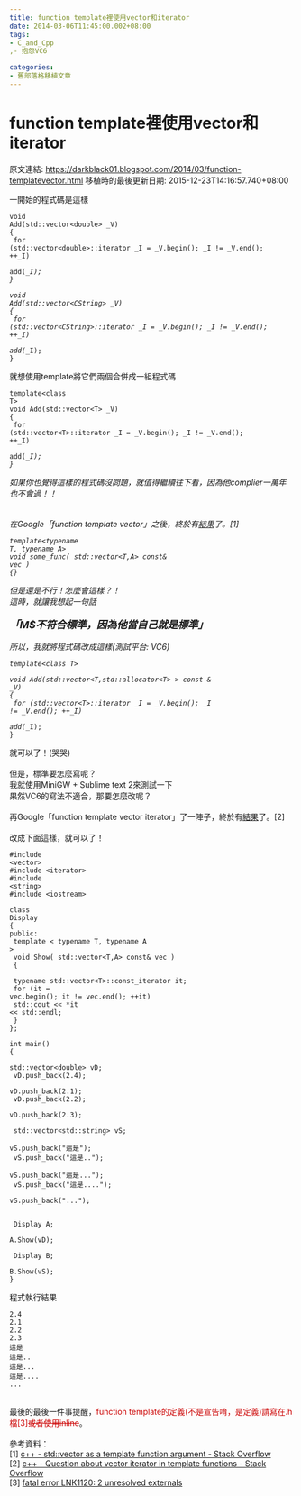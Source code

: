 ```yaml
---
title: function template裡使用vector和iterator
date: 2014-03-06T11:45:00.002+08:00
tags: 
- C_and_Cpp
,- 抱怨VC6

categories:
- 舊部落格移植文章
---
```


# function template裡使用vector和iterator

原文連結: https://darkblack01.blogspot.com/2014/03/function-templatevector.html
移植時的最後更新日期: 2015-12-23T14:16:57.740+08:00

一開始的程式碼是這樣<br /><pre class="prettyprint"><code>void Add(std::vector&lt;double&gt; _V)<br />{<br />    for (std::vector&lt;double&gt;::iterator _I = _V.begin(); _I != _V.end(); ++_I)<br />        add(*_I);<br />}</code></pre><pre class="prettyprint"><code>void Add(std::vector&lt;CString&gt; _V)<br />{<br />    for (std::vector&lt;CString&gt;::iterator _I = _V.begin(); _I != _V.end(); ++_I)<br />        add(*_I);<br />}</code></pre>就想使用template將它們兩個合併成一組程式碼<br /><pre class="prettyprint"><code>template&lt;class T&gt; <br />void Add(std::vector&lt;T&gt; _V)<br />{<br />    for (std::vector&lt;T&gt;::iterator _I = _V.begin(); _I != _V.end(); ++_I)<br />        add(*_I);<br />}</code></pre>如果你也覺得這樣的程式碼沒問題，就值得繼續往下看，因為他complier一萬年也不會過！！<br /><br /><br />在Google「function template vector」之後，終於有<a href="http://stackoverflow.com/questions/19094340/stdvector-as-a-template-function-argument" target="_blank">結果</a>了。[1]<br /><pre class="prettyprint"><code>template&lt;typename T, typename A&gt;<br />void some_func( std::vector&lt;T,A&gt; const&amp; vec ) {}</code></pre>但是還是不行！怎麼會這樣？！<br />這時，就讓我想起一句話<br /><br /><b><span style="font-size: large;">「M$不符合標準，因為他當自己就是標準」</span></b><br /><br />所以，我就將程式碼改成這樣(測試平台: VC6)<br /><pre class="prettyprint"><code>template&lt;class T&gt; <br />void Add(std::vector&lt;T,std::allocator&lt;T&gt; &gt; const &amp; _V)<br />{<br />    for (std::vector&lt;T&gt;::iterator _I = _V.begin(); _I != _V.end(); ++_I)<br />        add(*_I);<br />}</code></pre>就可以了！(哭哭)<br /><br />但是，標準要怎麼寫呢？<br />我就使用MiniGW&nbsp;+ Sublime text 2來測試一下<br />果然VC6的寫法不適合，那要怎麼改呢？<br /><br />再Google「function template vector iterator」了一陣子，終於有<a href="http://stackoverflow.com/questions/5192874/question-about-vector-iterator-in-template-functions" target="_blank">結果</a>了。[2]<br /><br />改成下面這樣，就可以了！<br /><pre class="prettyprint"><code>#include &lt;vector&gt;<br />#include &lt;iterator&gt;<br />#include &lt;string&gt;<br />#include &lt;iostream&gt;<br /><br />class Display<br />{<br />public:<br />    template &lt; typename T, typename A &gt;<br />    void Show( std::vector&lt;T,A&gt; const&amp; vec )<br />    { <br />        typename std::vector&lt;T&gt;::const_iterator it;<br />        for (it = vec.begin(); it != vec.end(); ++it)<br />            std::cout &lt;&lt; *it &lt;&lt; std::endl;<br />    }<br />};<br /><br />int main()<br />{<br />    std::vector&lt;double&gt; vD;<br />    vD.push_back(2.4);<br />    vD.push_back(2.1);<br />    vD.push_back(2.2);<br />    vD.push_back(2.3);<br /><br />    std::vector&lt;std::string&gt; vS;<br />    vS.push_back("這是");<br />    vS.push_back("這是..");<br />    vS.push_back("這是...");<br />    vS.push_back("這是....");<br />    vS.push_back("...");<br /><br /><br />    Display A;<br />    A.Show(vD);<br /><br />    Display B;<br />    B.Show(vS);<br />}</code></pre>程式執行結果<br /><pre class="prettyprint"><code>2.4<br />2.1<br />2.2<br />2.3<br />這是<br />這是..<br />這是...<br />這是....<br />...</code></pre><br />最後的最後一件事提醒，<span style="color: #cc0000;">function template的定義(不是宣告唷，是定義)請寫在.h檔[3]<strike>或者使用inline</strike></span>。<br /><br />參考資料：<br />[1] <a href="http://stackoverflow.com/questions/19094340/stdvector-as-a-template-function-argument" target="_blank">c++ - std::vector as a template function argument - Stack Overflow</a><br />[2] <a href="http://stackoverflow.com/questions/5192874/question-about-vector-iterator-in-template-functions" target="_blank">c++ - Question about vector iterator in template functions - Stack Overflow</a><br />[3] <a href="http://social.msdn.microsoft.com/Forums/vstudio/en-US/629b6804-a8b6-4cad-beb2-5272e538a9c4/fatal-error-lnk1120-2-unresolved-externals" target="_blank">fatal error LNK1120: 2 unresolved externals</a>
